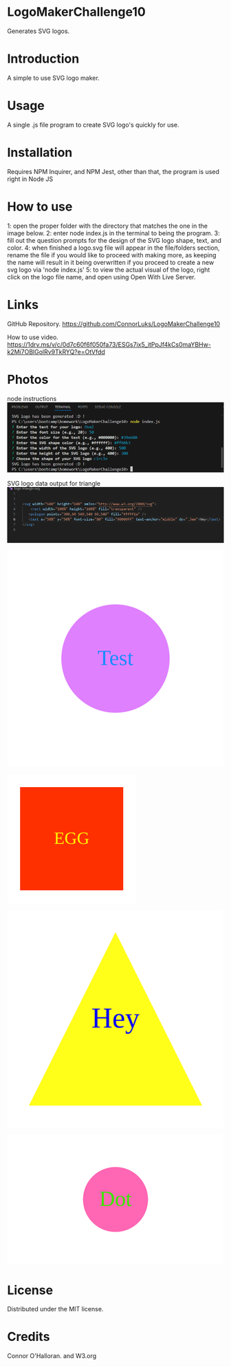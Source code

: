 # LogoMakerChallenge10
Generates SVG logos.

# Introduction
A simple to use SVG logo maker.

# Usage
A single .js file program to create SVG logo's quickly for use.

# Installation
Requires NPM Inquirer, and NPM Jest, other than that, the program is used right in Node JS

# How to use
1: open the proper folder with the directory that matches the one in the image below.
2: enter node index.js in the terminal to being the program.
3: fill out the question prompts for the design of the SVG logo shape, text, and color.
4: when finished a logo.svg file will appear in the file/folders section, rename the file if you would like to proceed with making more, as keeping the name will result in it being overwritten if you proceed to create a new svg logo via 'node index.js'
5: to view the actual visual of the logo, right click on the logo file name, and open using Open With Live Server.

# Links
GitHub Repository.
https://github.com/ConnorLuks/LogoMakerChallenge10

How to use video.
https://1drv.ms/v/c/0d7c60f6f050fa73/ESGs7ix5_itPpJf4kCs0maYBHw-k2Mi7OBlGolRv9TkRYQ?e=OtVfdd

# Photos
node instructions
![alt text](logoprompt.png)

SVG logo data output for triangle
![alt text](logocodeinvs.png)

![alt text](<logo circle.svg>)

![alt text](<logo square.svg>)

![alt text](<logo triangle.svg>)

![alt text](<logo circle 2.svg>)

# License
Distributed under the MIT license.

# Credits
Connor O'Halloran.
and W3.org